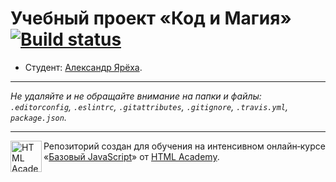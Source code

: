 # Учебный проект «Код и Магия» [![Build status][travis-image]][travis-url]

* Студент: [Александр Ярёха](https://up.htmlacademy.ru/javascript/9/user/191322).

---

_Не удаляйте и не обращайте внимание на папки и файлы:_<br>
_`.editorconfig`, `.eslintrc`, `.gitattributes`, `.gitignore`, `.travis.yml`, `package.json`._

---

<a href="https://htmlacademy.ru/intensive/javascript"><img align="left" width="50" height="50" title="HTML Academy" src="https://up.htmlacademy.ru/static/img/intensive/javascript/logo-for-github.svg"></a>

Репозиторий создан для обучения на интенсивном онлайн‑курсе «[Базовый JavaScript](https://htmlacademy.ru/intensive/javascript)» от [HTML Academy](https://htmlacademy.ru).

[travis-image]: https://travis-ci.org/htmlacademy-javascript/191322-code-and-magick.svg?branch=master
[travis-url]: https://travis-ci.org/htmlacademy-javascript/191322-code-and-magick
